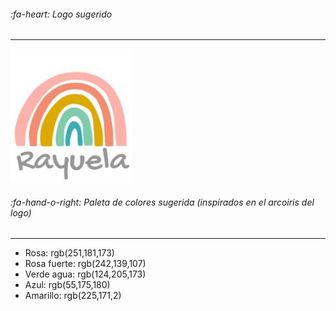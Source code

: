
###### :fa-heart:   Logo sugerido

------------


![](https://github.com/grupo-8-rayuela/rayuela-auxiliar/blob/romdev/public/img/logo-rayuela.png?raw=true)

###### :fa-hand-o-right:  Paleta de colores sugerida (inspirados en el arcoiris del logo)
------------

- Rosa: rgb(251,181,173) 
- Rosa fuerte: rgb(242,139,107)
- Verde agua: rgb(124,205,173) 
- Azul: rgb(55,175,180)
- Amarillo:  rgb(225,171,2)
